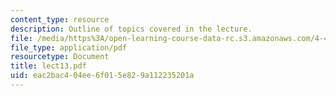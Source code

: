 ```yaml
---
content_type: resource
description: Outline of topics covered in the lecture.
file: /media/https%3A/open-learning-course-data-rc.s3.amazonaws.com/4-461-building-technology-i-materials-and-construction-fall-2004/eac2bac404ee6f015e829a112235201a_lect13.pdf
file_type: application/pdf
resourcetype: Document
title: lect13.pdf
uid: eac2bac4-04ee-6f01-5e82-9a112235201a
---
```

